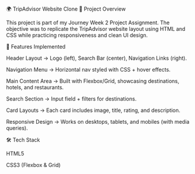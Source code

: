 🌍 TripAdvisor Website Clone
📌 Project Overview

This project is part of my Journey Week 2 Project Assignment. The objective was to replicate the TripAdvisor website layout using HTML and CSS while practicing responsiveness and clean UI design.

🔑 Features Implemented

Header Layout → Logo (left), Search Bar (center), Navigation Links (right).

Navigation Menu → Horizontal nav styled with CSS + hover effects.

Main Content Area → Built with Flexbox/Grid, showcasing destinations, hotels, and restaurants.

Search Section → Input field + filters for destinations.

Card Layouts → Each card includes image, title, rating, and description.

Responsive Design → Works on desktops, tablets, and mobiles (with media queries).

🛠️ Tech Stack

HTML5

CSS3 (Flexbox & Grid)
